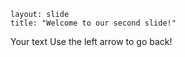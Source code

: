 ```
layout: slide
title: "Welcome to our second slide!"
```
Your text
Use the left arrow to go back!
